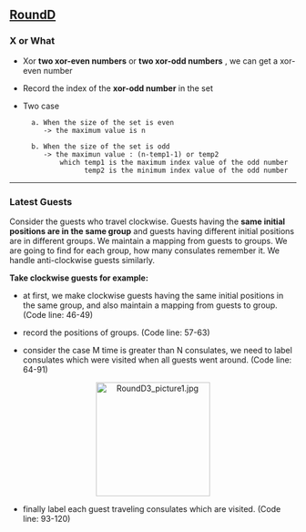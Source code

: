 ## [RoundD](https://codingcompetitions.withgoogle.com/kickstart/round/0000000000051061)

### X or What

- Xor **two xor-even numbers** or **two xor-odd numbers** , we can get a xor-even number

- Record the index of the **xor-odd number** in the set

- Two case

        a. When the size of the set is even
           -> the maximum value is n
            
        b. When the size of the set is odd
           -> the maximun value : (n-temp1-1) or temp2
               which temp1 is the maximum index value of the odd number
                     temp2 is the minimum index value of the odd number

---

### Latest Guests

Consider the guests who travel clockwise. Guests having the **same initial positions are in the same group** and guests having different initial positions are in different groups. We maintain a mapping from guests to groups. We are going to find for each group, how many consulates remember it. We handle anti-clockwise guests similarly.

**Take clockwise guests for example:**

- at first, we make clockwise guests having the same initial positions in the same group, and also maintain a mapping from guests to group. (Code line: 46-49)

- record the positions of groups. (Code line: 57-63)

- consider the case M time is greater than N consulates, we need to label consulates which were visited when all guests went around. (Code line: 64-91)

<div align=center>
<img src="https://github.com/wayne1116/2019_Google_KickStart/blob/master/RoundD/RoundD3_picture1.jpg" width="200" alt="RoundD3_picture1.jpg"> 
</div>
  
- finally label each guest traveling consulates which are visited. (Code line: 93-120)  
           
